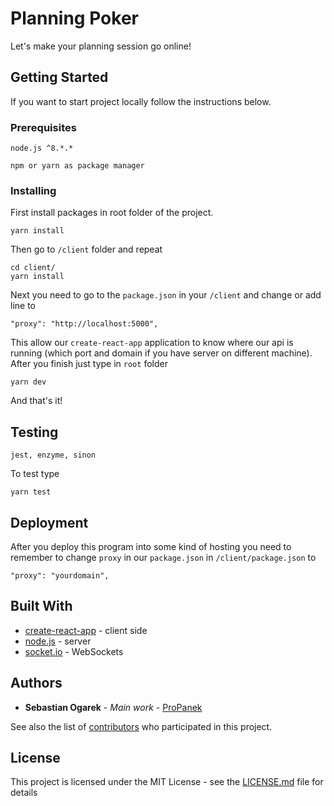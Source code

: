 # Planning Poker

Let's make your planning session go online!

## Getting Started

If you want to start project locally follow the instructions below.

### Prerequisites


```
node.js ^8.*.*

npm or yarn as package manager
```

### Installing

First install packages in root folder of the project.

```
yarn install
```

Then go to `/client` folder and repeat

```
cd client/
yarn install 
```

Next you need to go to the `package.json` in your `/client` and change or add line to

```
"proxy": "http://localhost:5000",
```

This allow our `create-react-app` application to know where our api is running (which port and domain if you have server on different machine).
After you finish just type in `root` folder

```
yarn dev
```

And that's it!

## Testing

```
jest, enzyme, sinon
```

To test type

`yarn test`


## Deployment

After you deploy this program into some kind of hosting you need to remember to change `proxy` in our `package.json` in `/client/package.json` to

```
"proxy": "yourdomain",
```

## Built With

* [create-react-app](https://github.com/facebook/create-react-app) - client side
* [node.js](https://github.com/nodejs) - server
* [socket.io](https://github.com/socketio/socket.io) - WebSockets

## Authors

* **Sebastian Ogarek** - *Main work* - [ProPanek](https://github.com/ProPanek)

See also the list of [contributors](https://github.com/ProPanek/PlanningPoker/contributors) who participated in this project.

## License

This project is licensed under the MIT License - see the [LICENSE.md](https://github.com/ProPanek/PlanningPoker/blob/master/LICENSE) file for details
